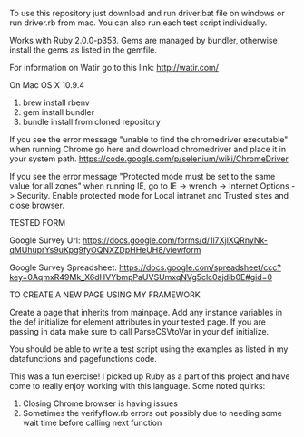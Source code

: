 To use this repository just download and run driver.bat file on windows or run driver.rb from mac.  You can also run each test
script individually.  

Works with Ruby 2.0.0-p353.  Gems are managed by bundler, otherwise install the gems as listed in the gemfile.

For information on Watir go to this link:  http://watir.com/

On Mac OS X 10.9.4
1. brew install rbenv
2. gem install bundler
3. bundle install from cloned repository

If you see the error message "unable to find the chromedriver executable" when running Chrome go here and download chromedriver and place it in your system path.
https://code.google.com/p/selenium/wiki/ChromeDriver

If you see the error message "Protected mode must be set to the same value for all zones" when running IE, go to IE -> wrench -> Internet Options -> Security. Enable protected mode for Local intranet and Trusted sites and close browser.

TESTED FORM

Google Survey Url: https://docs.google.com/forms/d/1l7XjlXQRnyNk-qMUhuprYs9uKpg9fyOQNXZDpHHeUH8/viewform

Google Survey Spreadsheet: https://docs.google.com/spreadsheet/ccc?key=0AqmxR49Mk_X6dHVYbmpPaUVSUmxqNVg5clc0ajdib0E#gid=0

TO CREATE A NEW PAGE USING MY FRAMEWORK

Create a page that inherits from mainpage.  Add any instance variables in the def initialize for element attributes in
your tested page.  If you are passing in data make sure to call ParseCSVtoVar in your def initialize.  

You should be able to write a test script using the examples as listed in my datafunctions and pagefunctions code.

This was a fun exercise!  I picked up Ruby as a part of this project and have come to really enjoy working with this language.
Some noted quirks:
1. Closing Chrome browser is having issues
2. Sometimes the verifyflow.rb errors out possibly due to needing some wait time before calling next function
